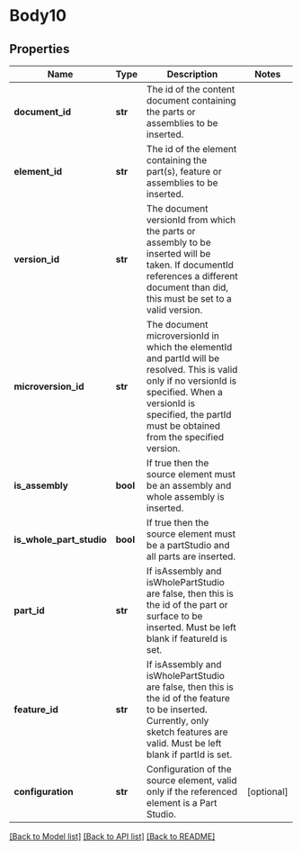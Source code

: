 # Body10

## Properties
Name | Type | Description | Notes
------------ | ------------- | ------------- | -------------
**document_id** | **str** | The id of the content document containing the parts or assemblies to be           inserted. | 
**element_id** | **str** | The id of the element containing the part(s), feature or assemblies to be           inserted. | 
**version_id** | **str** | The document versionId from which the parts or assembly to be inserted will           be taken. If documentId references a different document than did, this must be set to a valid version. | 
**microversion_id** | **str** | The document microversionId in which the elementId and partId will be           resolved. This is valid only if no versionId is specified. When a versionId is specified, the partId           must be obtained from the specified version. | 
**is_assembly** | **bool** | If true then the source element must be an assembly and whole assembly is           inserted. | 
**is_whole_part_studio** | **bool** | If true then the source element must be a partStudio and all parts           are inserted. | 
**part_id** | **str** | If isAssembly and isWholePartStudio are false, then this is the id of the part           or surface to be inserted. Must be left blank if featureId is set. | 
**feature_id** | **str** | If isAssembly and isWholePartStudio are false, then this is the id of the           feature to be inserted. Currently, only sketch features are valid. Must be left blank if partId is set. | 
**configuration** | **str** | Configuration of the source element, valid only if the           referenced element is a Part Studio. | [optional] 

[[Back to Model list]](../README.md#documentation-for-models) [[Back to API list]](../README.md#documentation-for-api-endpoints) [[Back to README]](../README.md)


